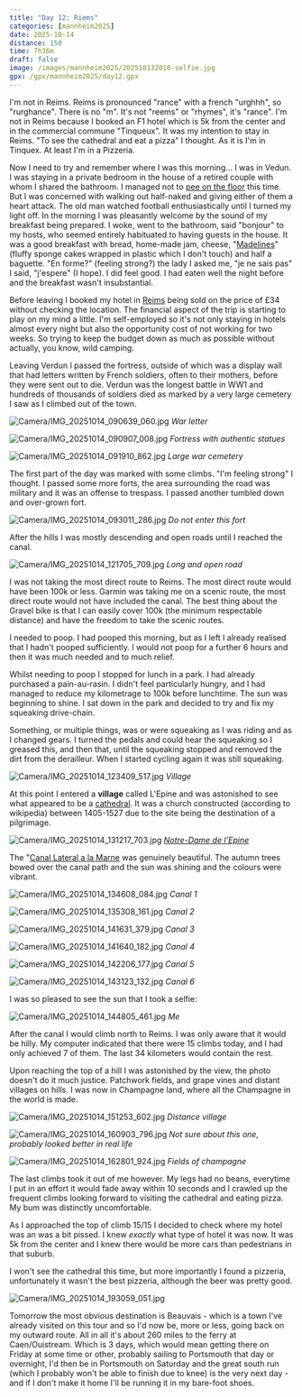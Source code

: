 ```yaml
--- 
title: "Day 12: Riems"
categories: [mannheim2025]
date: 2025-10-14
distance: 150
time: 7h36m
draft: false
image: /images/mannheim2025/202510132016-selfie.jpg
gpx: /gpx/mannheim2025/day12.gpx
---
```


I'm not in Reims. Reims is pronounced "rance" with a french "urghhh", so
"rurghance". There is no "m". It's not "reems" or "rhymes", it's "rance". I'm
not in Reims because I booked an F1 hotel which is 5k from the center and in
the commercial commune "Tinqueux". It was my intention to stay in Reims. "To
see the cathedral and eat a pizza" I thought. As it is I'm in Tinquex. At
least I'm in a Pizzeria.

Now I need to try and remember where I was this morning... I was in Vedun. I
was staying in a private bedroom in the house of a retired couple with whom I
shared the bathroom. I managed not to [pee on the floor](https://www.dantleech.com/blog/2023/08/18/day-6-pors-peron/) this time. But I was
concerned with walking out half-naked and giving either of them a heart
attack. The old man watched football enthusiastically until I turned my light
off. In the morning I was pleasantly welcome by the sound of my breakfast
being prepared. I woke, went to the bathroom, said "bonjour" to my hosts, who
seemed entirely habituated to having guests in the house. It was a good
breakfast with bread, home-made jam, cheese,
"[Madelines](https://en.wikipedia.org/wiki/Madeleine_(cake))" (fluffy sponge
cakes wrapped in plastic which I don't touch) and half a baguette. "En forme?"
(feeling strong?) the lady I asked me, "je ne sais pas" I said, "j'espere" (I
hope). I did feel good. I had eaten well the night before and the breakfast
wasn't insubstantial.

Before leaving I booked my hotel in [Reims](https://en.wikipedia.org/wiki/Reims) being sold on the price of £34
without checking the location. The financial aspect of the trip is starting to
play on my mind a little. I'm self-employed so it's not only staying in hotels
almost every night but also the opportunity cost of not working for two
weeks. So trying to keep the budget down as much as possible without actually,
you know, wild camping.

Leaving Verdun I passed the fortress, outside of which was a display wall that
had letters written by French soldiers, often to their mothers, before they
were sent out to die. Verdun was the longest battle in WW1 and hundreds of
thousands of soldiers died as marked by a very large cemetery I saw as I
climbed out of the town.

![Camera/IMG_20251014_090639_060.jpg](/images/mannheim2025/202510132016-poemwall.jpg)
*War letter*

![Camera/IMG_20251014_090907_008.jpg](/images/mannheim2025/202510132016-verdunfort.jpg)
*Fortress with authentic statues*

![Camera/IMG_20251014_091910_862.jpg](/images/mannheim2025/202510132016-graves.jpg)
*Large war cemetery*

The first part of the day was marked with some climbs. "I'm feeling strong" I
thought. I passed some more forts, the area surrounding the road was military
and it was an offense to trespass. I passed another tumbled down and
over-grown fort.

![Camera/IMG_20251014_093011_286.jpg](/images/mannheim2025/202510132016-derelict.jpg)
*Do not enter this fort*

After the hills I was mostly descending and open roads until I reached the canal.

![Camera/IMG_20251014_121705_709.jpg](/images/mannheim2025/202510132016-longopenroad.jpg)
*Long and open road*

I was not taking the most direct route to Reims. The most direct route would
have been 100k or less. Garmin was taking me on a scenic route, the most
direct route would not have included the canal. The best thing about the
Gravel bike is that I can easily cover 100k (the minimum respectable distance)
and have the freedom to take the scenic routes.

I needed to poop. I had pooped this morning, but as I left I already realised
that I hadn't pooped sufficiently. I would not poop for a further 6 hours and
then it was much needed and to much relief.

Whilst needing to poop I stopped for lunch in a park. I had already purchased
a pain-au-rasin. I didn't feel particularly hungry, and I had managed to
reduce my kilometrage to 100k before lunchtime. The sun was beginning to
shine. I sat down in the park and decided to try and fix my squeaking
drive-chain.

Something, or multiple things, was or were squeaking as I was riding and as I
changed gears. I turned the pedals and could hear the squeaking so I greased
this, and then that, until the squeaking stopped and removed the dirt from the
derailleur. When I started cycling again it was still squeaking.

![Camera/IMG_20251014_123409_517.jpg](/images/mannheim2025/202510132016-village.jpg)
*Village*

At this point I entered a **village** called L'Epine and was astonished to see
what appeared to be a [cathedral](https://en.wikipedia.org/wiki/Notre-Dame_de_l%27%C3%89pine). It was a church constructed (according to
wikipedia) between 1405-1527 due to the site being the destination of a
pilgrimage.

![Camera/IMG_20251014_131217_703.jpg](/images/mannheim2025/202510132016-lepine.jpg)
*[Notre-Dame de l'Epine](https://en.wikipedia.org/wiki/Notre-Dame_de_l%27%C3%89pine)*

The "[Canal Lateral a la
Marne](https://fr.wikipedia.org/wiki/Canal_lat%C3%A9ral_%C3%A0_la_Marne) was
genuinely beautiful. The autumn trees bowed over the canal path and the sun
was shining and the colours were vibrant.

![Camera/IMG_20251014_134608_084.jpg](/images/mannheim2025/202510132016-canal1.jpg)
*Canal 1*

![Camera/IMG_20251014_135308_161.jpg](/images/mannheim2025/202510132016-canal2.jpg)
*Canal 2*

![Camera/IMG_20251014_141631_379.jpg](/images/mannheim2025/202510132016-canal3.jpg)
*Canal 3*

![Camera/IMG_20251014_141640_182.jpg](/images/mannheim2025/202510132016-canal4.jpg)
*Canal 4*

![Camera/IMG_20251014_142206_177.jpg](/images/mannheim2025/202510132016-canal5.jpg)
*Canal 5*

![Camera/IMG_20251014_143123_132.jpg](/images/mannheim2025/202510132016-canal6.jpg)
*Canal 6*

I was so pleased to see the sun that I took a selfie:

![Camera/IMG_20251014_144805_461.jpg](/images/mannheim2025/202510132016-selfie.jpg)
*Me*

After the canal I would climb north to Reims. I was only aware that it would
be hilly. My computer indicated that there were 15 climbs today, and I had
only achieved 7 of them. The last 34 kilometers would contain the rest.

Upon reaching the top of a hill I was astonished by the view, the photo
doesn't do it much justice. Patchwork fields, and grape vines and distant
villages on hills. I was now in Champagne land, where all the Champagne in the
world is made.

![Camera/IMG_20251014_151253_602.jpg](/images/mannheim2025/202510132016-view.jpg)
*Distance village*

![Camera/IMG_20251014_160903_796.jpg](/images/mannheim2025/202510132016-view2.jpg)
*Not sure about this one, probably looked better in real life*

![Camera/IMG_20251014_162801_924.jpg](/images/mannheim2025/202510132016-champagne.jpg)
*Fields of champagne*

The last climbs took it out of me however. My legs had no beans, everytime I
put in an effort it would fade away within 10 seconds and I crawled up the
frequent climbs looking forward to visiting the cathedral and eating pizza. My
bum was distinctly uncomfortable.

As I approached the top of climb 15/15 I decided to check where my hotel was
an was a bit pissed. I knew _exactly_ what type of hotel it was now. It was 5k
from the center and I knew there would be more cars than pedestrians in that
suburb.

I won't see the cathedral this time, but more importantly I found a pizzeria,
unfortunately it wasn't the best pizzeria, although the beer was pretty good.

![Camera/IMG_20251014_193059_051.jpg](/images/mannheim2025/202510132016-pizza.jpg)

Tomorrow the most obvious destination is Beauvais - which is a town I've
already visited on this tour and so I'd now be, more or less, going back on my
outward route. All in all it's about 260 miles to the ferry at Caen/Ouistream.
Which is 3 days, which would mean getting there on Friday at some time or
other, probably sailing to Portsmouth that day or overnight, I'd then be in
Portsmouth on Saturday and the great south run (which I probably won't be able
to finish due to knee) is the very next day - and if I don't make it home I'll
be running it in my bare-foot shoes.








